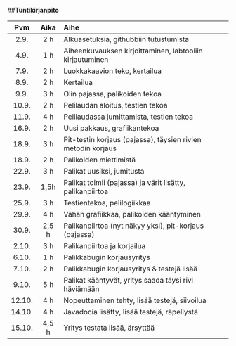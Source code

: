 

##**Tuntikirjanpito**

| Pvm | Aika | Aihe |
|:---:|:----:|:---- |
| 2.9. | 2 h  | Alkuasetuksia, githubbiin tutustumista |
| 4.9. | 1 h  | Aiheenkuvauksen kirjoittaminen, labtooliin kirjautuminen |
| 7.9. | 2 h  | Luokkakaavion teko, kertailua |
| 8.9. | 2 h  | Kertailua |
| 9.9. | 3 h  | Olin pajassa, palikoiden tekoa |
| 10.9. | 2 h | Pelilaudan aloitus, testien tekoa |
| 11.9. | 4 h | Pelilaudassa jumittamista, testien tekoa |
| 16.9. | 2 h | Uusi pakkaus, grafiikantekoa |
| 18.9. | 3 h | Pit-testin korjaus (pajassa), täysien rivien metodin korjaus |
| 18.9. | 2 h | Palikoiden miettimistä|
| 22.9. | 3 h | Palikat uusiksi, jumitusta|
| 23.9. | 1,5h | Palikat toimii (pajassa) ja värit lisätty, palikanpiirtoa |
| 25.9. | 3 h | Testientekoa, pelilogiikkaa |
| 29.9. | 4 h | Vähän grafiikkaa, palikoiden kääntyminen |
| 30.9. | 2,5 h | Palikanpiirtoa (nyt näkyy yksi), pit-korjaus (pajassa) |
| 2.10. | 3 h | Palikanpiirtoa ja korjailua |
| 6.10. | 1 h | Palikkabugin korjausyritys |
| 7.10. | 2 h | Palikkabugin korjausyritys & testejä lisää |
| 9.10. | 5 h | Palikat kääntyvät, yritys saada täysi rivi häviämään |
| 12.10. | 4 h | Nopeuttaminen tehty, lisää testejä, siivoilua |
| 14.10. | 4 h | Javadocia lisätty, lisää testejä, räpellystä |
| 15.10. | 4,5 h | Yritys testata lisää, ärsyttää |
